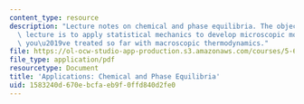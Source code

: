 ```yaml
---
content_type: resource
description: "Lecture notes on chemical and phase equilibria. The objective of this\
  \ lecture is to apply statistical mechanics to develop microscopic models for problems\
  \ you\u2019ve treated so far with macroscopic thermodynamics."
file: https://ol-ocw-studio-app-production.s3.amazonaws.com/courses/5-60-thermodynamics-kinetics-spring-2008/1583240d670ebcfaeb9f0ffd840d2fe0_5_60_lecture29.pdf
file_type: application/pdf
resourcetype: Document
title: 'Applications: Chemical and Phase Equilibria'
uid: 1583240d-670e-bcfa-eb9f-0ffd840d2fe0
---
```

